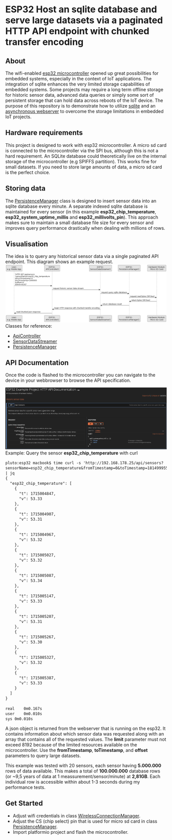 # ESP32 Host an sqlite database and serve large datasets via a paginated HTTP API endpoint with chunked transfer encoding

## About
The wifi-enabled [esp32 microcontroller](https://www.espressif.com/en/products/modules/esp32) opened up great possibilities for embedded systems, especially in the context of IoT applications. The integration of sqlite enhances the very limited storage capabilities of embedded systems. Some projects may require a long term offline storage for historic sensor data, advanced data queries or simply some sort of persistent storage that can hold data across reboots of the IoT device. The purpose of this repository is to demonstrate how to utilize [sqlite](https://github.com/siara-cc/esp32_arduino_sqlite3_lib) and an [asynchronous webserver](https://github.com/me-no-dev/ESPAsyncWebServer) to overcome the storage limitations in embedded IoT projects.

## Hardware requirements
This project is designed to work with esp32 microcontroller. A micro sd card is connected to the microcontroller via the SPI bus, although this is not a hard requirement.
An SQLite database could theoretically live on the internal storage of the microcontroller (e.g SPIFFS partition). This works fine for small datasets. If you need to store large amounts of data, a micro sd card is the perfect choice.

## Storing data
The [PersistenceManager](esp32/src/PersistenceManager/PersistenceManager.cpp) class is designed to insert sensor data into an sqlite database every minute.
A separate indexed sqlite database is maintained for every sensor (in this example **esp32_chip_temperature**, **esp32_system_uptime_millis** and **esp32_millivolts_pin**).
This approach makes sure to maintain a small database file size for every sensor and improves query performance drastically when dealing with millions of rows. 

## Visualisation
The idea is to query any historical sensor data via a single paginated API endpoint. This diagram shows an example request.
![diagram](doc/diagram.png)
Classes for reference:
 - [ApiController](esp32/src/ApiController/ApiController.cpp)
 - [SensorDataStreamer](esp32/src/SensorDataStreamer/SensorDataStreamer.cpp)
 - [PersistenceManager](esp32/src/PersistenceManager/PersistenceManager.cpp)

## API Documentation
Once the code is flashed to the microcontroller you can navigate to the device in your webbrowser to browse the API specification.

![diagram](doc/api.png)
Example: Query the sensor **esp32_chip_temperature** with curl
```
pluto:esp32 macbook$ time curl -s 'http://192.168.178.25/api/sensors?sensorName=esp32_chip_temperature&fromTimestamp=0&toTimestamp=1814999551&offset=0&limit=10' | jq
{
  "esp32_chip_temperature": [
    {
      "t": 1715004847,
      "v": 53.33
    },
    {
      "t": 1715004907,
      "v": 53.31
    },
    {
      "t": 1715004967,
      "v": 53.32
    },
    {
      "t": 1715005027,
      "v": 53.32
    },
    {
      "t": 1715005087,
      "v": 53.34
    },
    {
      "t": 1715005147,
      "v": 53.33
    },
    {
      "t": 1715005207,
      "v": 53.31
    },
    {
      "t": 1715005267,
      "v": 53.30
    },
    {
      "t": 1715005327,
      "v": 53.32
    },
    {
      "t": 1715005387,
      "v": 53.33
    }
  ]
}

real	0m0.167s
user	0m0.010s
sys	0m0.010s
```
A json object is returned from the webserver that is running on the esp32. It contains information about which sensor data was requested along with an array that contains all of the requested values.
The **limit** parameter must not exceed 8192 because of the limited resources available on the microcontroller. Use the **fromTimestamp**, **toTimestamp**, and **offset** parameters to query large datasets.

This example was tested with 20 sensors, each sensor having **5.000.000** rows of data available. This makes a total of **100.000.000** database rows (or ~9,5 years of data at 1 meassurement/sensor/minute) at **2,81GB**. Each individual row is accessible within about 1-3 seconds during my performance tests.

## Get Started
 - Adjust wifi credentials in class [WirelessConnectionManager](esp32/src/WirelessConnectionManager/WirelessConnectionManager.cpp).
 - Adjust the CS (chip select) pin that is used for micro sd card in class [PersistenceManager](esp32/src/PersistenceManager/PersistenceManager.cpp).
 - Import platformio project and flash the microcontroller.

